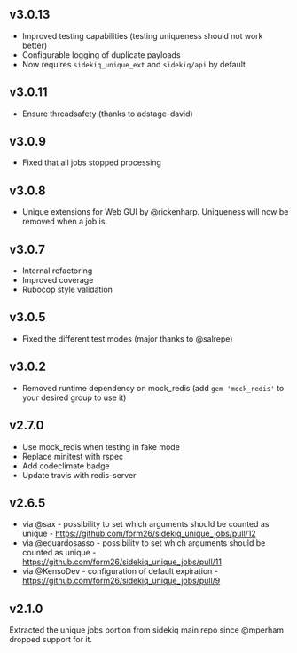 ## v3.0.13
- Improved testing capabilities (testing uniqueness should not work better)
- Configurable logging of duplicate payloads
- Now requires `sidekiq_unique_ext` and `sidekiq/api` by default

## v3.0.11
- Ensure threadsafety (thanks to adstage-david)

## v3.0.9
- Fixed that all jobs stopped processing

## v3.0.8
- Unique extensions for Web GUI by @rickenharp. Uniqueness will now be removed when a job is.

## v3.0.7
- Internal refactoring
- Improved coverage
- Rubocop style validation

## v3.0.5
- Fixed the different test modes (major thanks to @salrepe)

## v3.0.2
- Removed runtime dependency on mock_redis (add `gem 'mock_redis'` to your desired group to use it)

## v2.7.0
- Use mock_redis when testing in fake mode
- Replace minitest with rspec
- Add codeclimate badge
- Update travis with redis-server

## v2.6.5
- via @sax - possibility to set which arguments should be counted as unique - https://github.com/form26/sidekiq_unique_jobs/pull/12
- via @eduardosasso - possibility to set which arguments should be counted as unique - https://github.com/form26/sidekiq_unique_jobs/pull/11
- via @KensoDev - configuration of default expiration - https://github.com/form26/sidekiq_unique_jobs/pull/9

## v2.1.0

Extracted the unique jobs portion from sidekiq main repo since @mperham dropped support for it.
